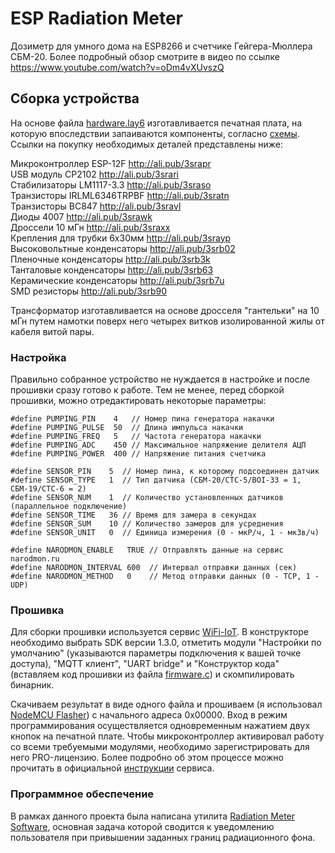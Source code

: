 # ESP Radiation Meter  
Дозиметр для умного дома на ESP8266 и счетчике Гейгера-Мюллера СБМ-20. Более подробный обзор смотрите в видео по ссылке https://www.youtube.com/watch?v=oDm4vXUvszQ

## Сборка устройства
На основе файла [hardware.lay6](https://github.com/avdeevsv91/esp_radiation_meter/raw/master/hardware/hardware.lay6) изготавливается печатная плата, на которую впоследствии запаиваются компоненты, согласно [схемы](https://github.com/avdeevsv91/esp_radiation_meter/raw/master/hardware/scheme_detector_block.jpg). Ссылки на покупку необходимых деталей представлены ниже:  

Микроконтроллер ESP-12F http://ali.pub/3srapr  
USB модуль CP2102 http://ali.pub/3srari  
Стабилизаторы LM1117-3.3 http://ali.pub/3sraso  
Транзисторы IRLML6346TRPBF http://ali.pub/3sratn  
Транзисторы BC847 http://ali.pub/3sravl  
Диоды 4007 http://ali.pub/3srawk  
Дроссели 10 мГн http://ali.pub/3sraxx  
Крепления для трубки 6x30мм http://ali.pub/3srayp  
Высоковольтные конденсаторы http://ali.pub/3srb02  
Пленочные конденсаторы http://ali.pub/3srb3k  
Танталовые конденсаторы http://ali.pub/3srb63  
Керамические конденсаторы http://ali.pub/3srb7u  
SMD резисторы http://ali.pub/3srb90

Трансформатор изготавливается на основе дросселя "гантельки" на 10 мГн путем намотки поверх него четырех витков изолированной жилы от кабеля витой пары.

### Настройка
Правильно собранное устройство не нуждается в настройке и после прошивки сразу готово к работе. Тем не менее, перед сборкой прошивки, можно отредактировать некоторые параметры:

```#define PUMPING_PIN    4   // Номер пина генератора накачки```  
```#define PUMPING_PULSE  50  // Длина импульса накачки```  
```#define PUMPING_FREQ   5   // Частота генератора накачки```  
```#define PUMPING_ADC    450 // Максимальное напряжение делителя АЦП```  
```#define PUMPING_POWER  400 // Напряжение питания счетчика```  
``` ```  
```#define SENSOR_PIN    5  // Номер пина, к которому подсоединен датчик```  
```#define SENSOR_TYPE   1  // Тип датчика (СБМ-20/СТС-5/BOI-33 = 1, СБМ-19/СТС-6 = 2)```  
```#define SENSOR_NUM    1  // Количество установленных датчиков (параллельное подключение)```  
```#define SENSOR_TIME   36 // Время для замера в секундах```  
```#define SENSOR_SUM    10 // Количество замеров для усреднения```  
```#define SENSOR_UNIT   0  // Единица измерения (0 - мкР/ч, 1 - мкЗв/ч)```  
``` ```  
```#define NARODMON_ENABLE   TRUE // Отправлять данные на сервис narodmon.ru```  
```#define NARODMON_INTERVAL 600  // Интервал отправки данных (сек)```  
```#define NARODMON_METHOD   0    // Метод отправки данных (0 - TCP, 1 - UDP)```  

### Прошивка
Для сборки прошивки используется сервис [WiFi-IoT](https://wifi-iot.com/). В конструкторе необходимо выбрать SDK версии 1.3.0, отметить модули "Настройки по умолчанию" (указываются параметры подключения к вашей точке доступа), "MQTT клиент", "UART bridge" и "Конструктор кода" (вставляем код прошивки из файла [firmware.c](https://github.com/avdeevsv91/esp_radiation_meter/raw/master/firmware/firmware.c)) и скомпилировать бинарник.

Скачиваем результат в виде одного файла и прошиваем (я использовал [NodeMCU Flasher](https://github.com/nodemcu/nodemcu-flasher)) с начального адреса 0x00000. Вход в режим программирования осуществляется одновременным нажатием двух кнопок на печатной плате. Чтобы микроконтроллер активировал работу со всеми требуемыми модулями, необходимо зарегистрировать для него PRO-лицензию. Более подробно об этом процессе можно прочитать в официальной [инструкции](https://wifi-iot.com/p/wiki/131/ru/) сервиса.  

### Программное обеспечение
В рамках данного проекта была написана утилита [Radiation Meter Software](https://github.com/avdeevsv91/radiation_meter_software), основная задача которой сводится к уведомлению пользователя при привышении заданных границ радиационного фона.
